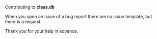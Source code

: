 Contributing to **class.db**

When you open an issue of a bug report there are no issue template, but there is a request.

Thank you for your help in advance.
